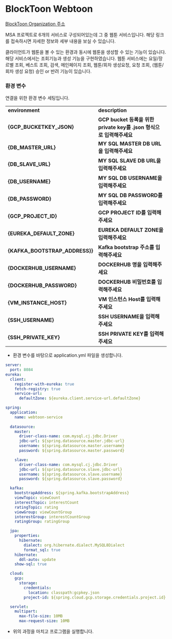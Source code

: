 # BlockToon Webtoon
[BlockToon Organization 주소](https://github.com/N0T-BAD)

MSA 프로젝트로 6개의 서비스로 구성되어있는데 그 중 웹툰 서비스입니다. 해당 링크를 접속하시면 자세한 정보와 세부 내용을 보실 수 있습니다.

클라이언트가 웹툰을 볼 수 있는 환경과 동시에 웹툰을 생성할 수 있는 기능이 있습니다. 해당 서비스에서는 조회기능과 생성 기능을 구현하였습니다. 
웹툰 서비스에는 요일/장르별 조회, 베스트 조회, 검색, 메인페이지 조회, 웹툰/회차 생성요청, 요청 조회, (웹툰/회차 생성 요청) 승인 or 반려 기능이 있습니다. 



### 환경 변수
연결을 위한 환경 변수 세팅입니다.
<table>
  <tr>
    <td><b>environment</b></td>
    <td><b>description</b></td>
  </tr>
  <tr>
    <td><b>{GCP_BUCKETKEY_JSON}</b></td>
    <td><b>GCP bucket 등록을 위한 private key를 .json 형식으로 입력해주세요</b></td>
  </tr>
  <tr>
    <td><b>{DB_MASTER_URL}</b></td>
    <td><b>MY SQL MASTER DB URL을 입력해주세요</b></td>
  </tr>
  <tr>
    <td><b>{DB_SLAVE_URL}</b></td>
    <td><b>MY SQL SLAVE DB URL을 입력해주세요</b></td>
  </tr>
  <tr>
    <td><b>{DB_USERNAME}</b></td>
    <td><b>MY SQL DB USERNAME을 입력해주세요</b></td>
  </tr>
  <tr>
    <td><b>{DB_PASSWORD}</b></td>
    <td><b>MY SQL DB PASSWORD를 입력해주세요</b></td>
  </tr>
  <tr>
    <td><b>{GCP_PROJECT_ID}</b></td>
    <td><b>GCP PROJECT ID를 입력해주세요</b></td>
  </tr>
  <tr>
    <td><b>{EUREKA_DEFAULT_ZONE}</b></td>
    <td><b>EUREKA DEFAULT ZONE을 입력해주세요</b></td>
  </tr>
  
  <tr>
    <td><b>{KAFKA_BOOTSTRAP_ADDRESS}}</b></td>
    <td><b>Kafka bootstrap 주소를 입력해주세요</b></td>
  </tr>
  <tr>
    <td><b>{DOCKERHUB_USERNAME}</b></td>
    <td><b>DOCKERHUB 명을 입력해주세요</b></td>
  </tr>
  <tr>
    <td><b>{DOCKERHUB_PASSWORD}</b></td>
    <td><b>DOCKERHUB 비밀번호를 입력해주세요</b></td>
  </tr>
  <tr>
    <td><b>{VM_INSTANCE_HOST}</b></td>
    <td><b>VM 인스턴스 Host를 입력해주세요</b></td>
  </tr>
  <tr>
    <td><b>{SSH_USERNAME}</b></td>
    <td><b>SSH USERNAME을 입력해주세요</b></td>
  </tr>
  <tr>
    <td><b>{SSH_PRIVATE_KEY}</b></td>
    <td><b>SSH PRIVATE KEY를 입력해주세요</b></td>
  </tr>
</table>

* 환경 변수를 바탕으로 application.yml 파일을 생성합니다.

```yml
server:
  port: 8084
eureka:
  client:
    register-with-eureka: true
    fetch-registry: true
    service-url:
      defaultZone: ${eureka.client.service-url.defaultZone}

spring:
  application:
    name: webtoon-service
    
  datasource:
    master:
      driver-class-name: com.mysql.cj.jdbc.Driver
      jdbc-url: ${spring.datasource.master.jdbc-url}
      username: ${spring.datasource.master.username}
      password: ${spring.datasource.master.password}

    slave:
      driver-class-name: com.mysql.cj.jdbc.Driver
      jdbc-url: ${spring.datasource.slave.jdbc-url}
      username: ${spring.datasource.slave.username}
      password: ${spring.datasource.slave.password}

  kafka:
    bootstrapAddress: ${spring.kafka.bootstrapAddress}
    viewTopic: viewCount
    interestTopic: interestCount
    ratingTopic: rating
    viewGroup: viewCountGroup
    interestGroup: interestCountGroup
    ratingGroup: ratingGroup

  jpa:
    properties:
      hibernate:
        dialect: org.hibernate.dialect.MySQL8Dialect
        format_sql: true
    hibernate:
      ddl-auto: update
    show-sql: true

  cloud:
    gcp:
      storage:
        credentials:
          location: classpath:gcpkey.json
        project-id: ${spring.cloud.gcp.storage.credentials.project.id}

  servlet:
    multipart:
      max-file-size: 10MB
      max-request-size: 10MB


```
* 위의 과정을 마치고 프로그램을 실행합니다.

<br>

<br>
